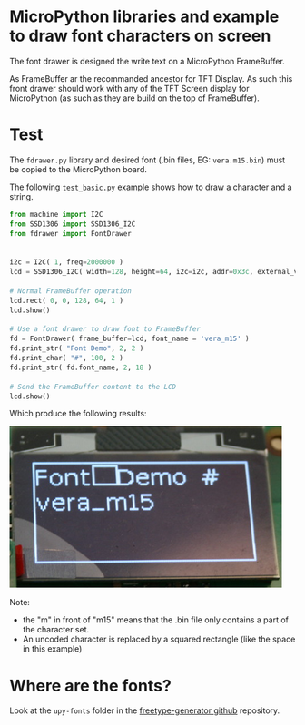 # MicroPython libraries and example to draw font characters on screen

The font drawer is designed the write text on a MicroPython FrameBuffer.

As FrameBuffer ar the recommanded ancestor for TFT Display. As such this front drawer should work with any of the TFT Screen display for MicroPython (as such as they are build on the top of FrameBuffer).

# Test

The `fdrawer.py` library and desired font (.bin files, EG: `vera.m15.bin`) must be copied to the MicroPython board.

The following [`test_basic.py`](examples/test_basic) example shows how to draw a character and a string.

``` python
from machine import I2C
from SSD1306 import SSD1306_I2C
from fdrawer import FontDrawer


i2c = I2C( 1, freq=2000000 )
lcd = SSD1306_I2C( width=128, height=64, i2c=i2c, addr=0x3c, external_vcc=True )

# Normal FrameBuffer operation
lcd.rect( 0, 0, 128, 64, 1 )
lcd.show()

# Use a font drawer to draw font to FrameBuffer
fd = FontDrawer( frame_buffer=lcd, font_name = 'vera_m15' )
fd.print_str( "Font Demo", 2, 2 )
fd.print_char( "#", 100, 2 )
fd.print_str( fd.font_name, 2, 18 )

# Send the FrameBuffer content to the LCD
lcd.show()
```
Which produce the following results:

![Vera_m15](docs/_static/vera_m15.jpg)

Note:
* the "m" in front of "m15" means that the .bin file only contains a part of the character set.
* An uncoded character is replaced by a squared rectangle (like the space in this example)

# Where are the fonts?

Look at the `upy-fonts` folder in the [freetype-generator github](https://github.com/mchobby/freetype-generator) repository.
